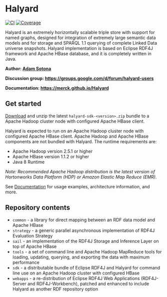 # Halyard

[![CI](https://api.travis-ci.org/pulquero/Halyard.svg?branch=latest)](https://travis-ci.org/pulquero/Halyard)
[![Coverage](https://codecov.io/github/pulquero/Halyard/coverage.svg?branch=latest)](https://codecov.io/gh/pulquero/Halyard/)

Halyard is an extremely horizontally scalable triple store with support for named graphs, designed for integration of extremely large semantic data models and for storage and SPARQL 1.1 querying of complete Linked Data universe snapshots. Halyard implementation is based on Eclipse RDF4J framework and Apache HBase database, and it is completely written in Java.

**Author: [Adam Sotona](mailto:adam.sotona@merck.com)**

**Discussion group: <https://groups.google.com/d/forum/halyard-users>**

**Documentation: <https://merck.github.io/Halyard>**

## Get started

[Download](https://github.com/Merck/Halyard/releases) and unzip the latest `halyard-sdk-<version>.zip` bundle to a Apache Hadoop cluster node with configured Apache HBase client.

Halyard is expected to run on an Apache Hadoop cluster node with configured Apache HBase client. Apache Hadoop and Apache HBase components are not bundled with Halyard. The runtime requirements are:

 * Apache Hadoop version 2.5.1 or higher
 * Apache HBase version 1.1.2 or higher
 * Java 8 Runtime

*Note: Recommended Apache Hadoop distribution is the latest version of Hortonworks Data Platform (HDP) or Amazon Elastic Map Reduce (EMR).*

See [Documentation](https://merck.github.io/Halyard) for usage examples, architecture information, and more.

## Repository contents

 * `common` - a library for direct mapping between an RDF data model and Apache HBase
 * `strategy` - a generic parallel asynchronous implementation of RDF4J Evaluation Strategy
 * `sail` - an implementation of the RDF4J Storage and Inference Layer on top of Apache HBase
 * `tools` - a set of command line and Apache Hadoop MapReduce tools for loading, updating, querying, and exporting the data with maximum performance
 * `sdk` - a distributable bundle of Eclipse RDF4J and Halyard for command line use on an Apache Hadoop cluster with configured HBase
 * `webapps` - a re-distribution of Eclipse RDF4J Web Applications (RDF4J-Server and RDF4J-Workbench), patched and enhanced to include Halyard as another RDF repository option

